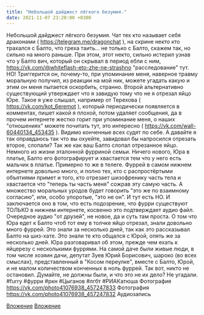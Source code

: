 ```yaml
---
title: "Небольшой дайджест лёгкого безумия."
date: 2021-11-07 23:20:00 +0300
---
```


Небольшой дайджест лёгкого безумия.
Чат тех кто называет себя драконами ( https://telegram.me/dragonchat ), на скрине некто кто трахался с Балто, что греха таить... не только с Балто, скажем так, но сильно на много раньше. При этом, этот некто, сильно истерил узнав что у Балто вич, который он скрывал в период ебли с ним, https://vk.com/@whiteflash-eto-zhe-ne-strashno "расследование" тут. НО! Триггерится он, почему-то, при упоминание меня, наверное травму моральную получил, из реакции на мой ник, можете угадать какую и этим он меня пытается оскорбить, странно. Второй альтернативно существующий утверждает что я завидую тому что не я отрезал яйцо Юре. Такое я уже слышал, например от Терехова ( https://vk.com/kot_6eremot ), который периодически появляется в комментах, пишет какой я плохой, потом удаляет сообщения, да в прочем интернете жестко горит при упоминание меня, о наших "отношениях" можете почитать тут, это интересно ( https://vk.com/wall-60440134_453435 ). Видимо конченные всех судят по себе. А давайте я так оправдаюсь так что вы охуейте, завидовал бы напросился отрезать второе, слопали? Так же как ваш Балто слопал отрезанное яйцо.
Немного из жизни эталонной фурриной семьи. Ничего нового, Юра в платье, Балто его фотографирует и хвастается тем что у него есть мальчик в платье. Примерно то же в телеге. Фуррей в самом нижнем интернете довольно много, и полно тех, кто с распростёртыми объятиями примет и того, кто отрезает шизофренику часть тела и хвастается что "теперь ты часть меня" сожрав эту самую часть. А множество моральных уродов будет говорить "это же по взаимному согласию", или, особо упоротые, "это не он". И тут есть НО. И заключается оно в том, что есть подозрение, что фурри существуют ТОЛЬКО в нижнем интернете, косвенно это подтверждает аудио файл.
Очередное аудио "от друзей", не новое, да и суть там проста. О том что Юра едет к Балто чтоб тот ему в толчке яйцо отрезал, знали довольно много фуррей. Это знали за несколько дней, так как это рассказывал Балто на шиз-хате. Это знали те кто общался с Юрой, опять же за несколько дней. Юра разговаривал об этом, прежде чем ехать к яйцерезу с несколькими фуррями. На самой даче были живые люди, в том числе хозяин дачи, депутат Зуев Юрий Борисович, шароко (во всех смыслах), представленный в "Косом переулке", вместе с Балто, Юрой, и не малом количеством конченных в ноль фуррей. Так вот, никто не остановил. Думайте, не должны были, и что это не их дело? Не угадали.
#furry #фурри #ркн #Цыганов #лгбт #РИАКатюша
Фотография
<a class="vk-attach" href="https://vk.com/photo41076938_457247833">https://vk.com/photo41076938_457247833</a>
Фотография
<a class="vk-attach" href="https://vk.com/photo41076938_457247832">https://vk.com/photo41076938_457247832</a>
Аудиозапись

<a class="vk-attach" href="https://vk.com/photo41076938_457247833">Вложение</a>
<a class="vk-attach" href="https://vk.com/photo41076938_457247832">Вложение</a>
